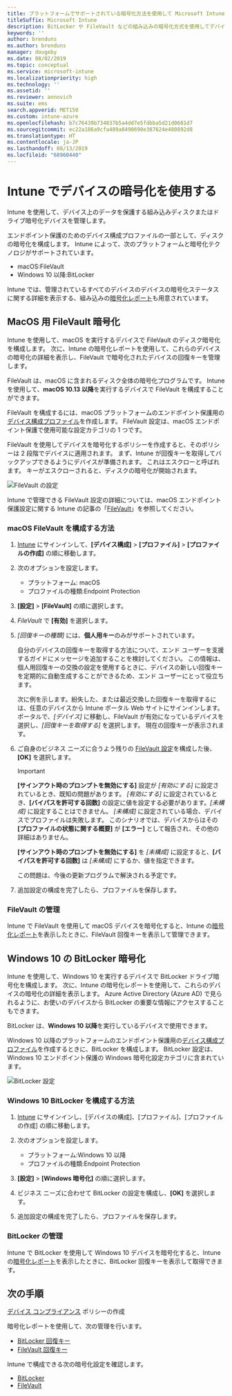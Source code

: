 ```yaml
---
title: プラットフォームでサポートされている暗号化方法を使用して Microsoft Intune でデバイスを暗号化する
titleSuffix: Microsoft Intune
description: BitLocker や FileVault などの組み込みの暗号化方式を使用してデバイスを暗号化し、Intune ポータル内からそれらの暗号化されたデバイスの回復キーを管理します。
keywords: ''
author: brenduns
ms.author: brenduns
manager: dougeby
ms.date: 08/02/2019
ms.topic: conceptual
ms.service: microsoft-intune
ms.localizationpriority: high
ms.technology: ''
ms.assetid: ''
ms.reviewer: annovich
ms.suite: ems
search.appverid: MET150
ms.custom: intune-azure
ms.openlocfilehash: b7c76439b734837b5a4dd7e5fdbba5d21d0681d7
ms.sourcegitcommit: ec22a186a9cfa489a8490698e387624e480892d8
ms.translationtype: HT
ms.contentlocale: ja-JP
ms.lasthandoff: 08/13/2019
ms.locfileid: "68960440"
---
```

# <a name="use-device-encryption-with-intune"></a>Intune でデバイスの暗号化を使用する  

Intune を使用して、デバイス上のデータを保護する組み込みディスクまたはドライブ暗号化デバイスを管理します。  

エンドポイント保護のためのデバイス構成プロファイルの一部として、ディスクの暗号化を構成します。 Intune によって、次のプラットフォームと暗号化テクノロジがサポートされています。  
- macOS:FileVault   
- Windows 10 以降:BitLocker  

Intune では、管理されているすべてのデバイスのデバイスの暗号化ステータスに関する詳細を表示する、組み込みの[暗号化レポート](encryption-monitor.md)も用意されています。  

## <a name="filevault-encryption-for-macos"></a>MacOS 用 FileVault 暗号化  

Intune を使用して、macOS を実行するデバイスで FileVault のディスク暗号化を構成します。 次に、Intune の暗号化レポートを使用して、これらのデバイスの暗号化の詳細を表示し、FileVault で暗号化されたデバイスの回復キーを管理します。  

FileVault は、macOS に含まれるディスク全体の暗号化プログラムです。 Intune を使用して、**macOS 10.13 以降**を実行するデバイスで FileVault を構成することができます。  

FileVault を構成するには、macOS プラットフォームのエンドポイント保護用の[デバイス構成プロファイル](device-profile-create.md)を作成します。 FileVault 設定は、macOS エンドポイント保護で使用可能な設定カテゴリの 1 つです。  

FileVault を使用してデバイスを暗号化するポリシーを作成すると、そのポリシーは 2 段階でデバイスに適用されます。 まず、Intune が回復キーを取得してバックアップできるようにデバイスが準備されます。 これはエスクローと呼ばれます。 キーがエスクローされると、ディスクの暗号化が開始されます。

![FileVault の設定](./media/encrypt-devices/filevault-settings.png)

Intune で管理できる FileVault 設定の詳細については、macOS エンドポイント保護設定に関する Intune の記事の「[FileVault](endpoint-protection-macos.md#filevault)」を参照してください。  

### <a name="how-to-configure-macos-filevault"></a>macOS FileVault を構成する方法 

1. [Intune](https://go.microsoft.com/fwlink/?linkid=2090973) にサインインして、**[デバイス構成]** > **[プロファイル]** > **[プロファイルの作成]** の順に移動します。  

2. 次のオプションを設定します。  

   - プラットフォーム: macOS  
   - プロファイルの種類:Endpoint Protection  

3. **[設定]** > **[FileVault]** の順に選択します。  

4. *FileVault* で **[有効]** を選択します。  

5. *[回復キーの種類]* には、**個人用キー**のみがサポートされています。  

   自分のデバイスの回復キーを取得する方法について、エンド ユーザーを支援するガイドにメッセージを追加することを検討してください。 この情報は、個人用回復キーの交換の設定を使用するときに、デバイスの新しい回復キーを定期的に自動生成することができるため、エンド ユーザーにとって役立ちます。  

   次に例を示します。紛失した、または最近交換した回復キーを取得するには、任意のデバイスから Intune ポータル Web サイトにサインインします。 ポータルで、*[デバイス]* に移動し、FileVault が有効になっているデバイスを選択し、*[回復キーを取得する]* を選択します。 現在の回復キーが表示されます。  

6. ご自身のビジネス ニーズに合うよう残りの [FileVault 設定](endpoint-protection-macos.md#filevault)を構成した後、**[OK]** を選択します。  

   > [!IMPORTANT]  
   > **[サインアウト時のプロンプトを無効にする]** 設定が *[有効にする]* に設定されているとき、既知の問題があります。 *[有効にする]* に設定されているとき、**[バイパスを許可する回数]** の設定に値を設定する必要があります。*[未構成]* に設定することはできません。 *[未構成]* に設定されている場合、デバイスでプロファイルは失敗します。 このシナリオでは、デバイスからはその **[プロファイルの状態に関する概要]** が **[エラー]** として報告され、その他の詳細はありません。
   > 
   > **[サインアウト時のプロンプトを無効にする]** を *[未構成]* に設定すると、**[バイパスを許可する回数]** は *[未構成]* にするか、値を指定できます。  
   > 
   > この問題は、今後の更新プログラムで解決される予定です。 

7. 追加設定の構成を完了したら、プロファイルを保存します。  

### <a name="manage-filevault"></a>FileVault の管理  

Intune で FileVault を使用して macOS デバイスを暗号化すると、Intune の[暗号化レポート](encryption-monitor.md)を表示したときに、FileVault 回復キーを表示して管理できます。  

## <a name="bitlocker-encryption-for-windows-10"></a>Windows 10 の BitLocker 暗号化  

Intune を使用して、Windows 10 を実行するデバイスで BitLocker ドライブ暗号化を構成します。 次に、Intune の暗号化レポートを使用して、これらのデバイスの暗号化の詳細を表示します。 Azure Active Directory (Azure AD) で見られるように、お使いのデバイスから BitLocker の重要な情報にアクセスすることもできます。  

BitLocker は、**Windows 10 以降**を実行しているデバイスで使用できます。  

Windows 10 以降のプラットフォームのエンドポイント保護用の[デバイス構成プロファイル](device-profile-create.md)を作成するときに、BitLocker を構成します。 BitLocker 設定は、Windows 10 エンドポイント保護の Windows 暗号化設定カテゴリに含まれています。    

![BitLocker 設定](./media/encrypt-devices/bitlocker-settings.png) 

### <a name="how-to-configure-windows-10-bitlocker"></a>Windows 10 BitLocker を構成する方法  

1. [Intune](https://go.microsoft.com/fwlink/?linkid=2090973) にサインインし、[デバイスの構成]、[プロファイル]、[プロファイルの作成] の順に移動します。  

2. 次のオプションを設定します。  
   - プラットフォーム:Windows 10 以降  
   - プロファイルの種類:Endpoint Protection  

3. **[設定]** > **[Windows 暗号化]** の順に選択します。

4. ビジネス ニーズに合わせて BitLocker の設定を構成し、**[OK]** を選択します。  

5. 追加設定の構成を完了したら、プロファイルを保存します。  

### <a name="manage-bitlocker"></a>BitLocker の管理  

Intune で BitLocker を使用して Windows 10 デバイスを暗号化すると、Intune の[暗号化レポート](encryption-monitor.md)を表示したときに、BitLocker 回復キーを表示して取得できます。  

## <a name="next-steps"></a>次の手順  

[デバイス コンプライアンス](compliance-policy-create-windows.md) ポリシーの作成  

暗号化レポートを使用して、次の管理を行います。  
- [BitLocker 回復キー](encryption-monitor.md#bitlocker-recovery-keys)
- [FileVault 回復キー](encryption-monitor.md#filevault-recovery-keys)

Intune で構成できる次の暗号化設定を確認します。  
- [BitLocker](endpoint-protection-windows-10.md#windows-encryption)  
- [FileVault](endpoint-protection-macos.md#filevault)  
 
 
